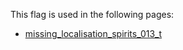 This flag is used in the following pages:
 - [missing_localisation_spirits_013_t](../events/missing_localisation_spirits_013_t.md)

